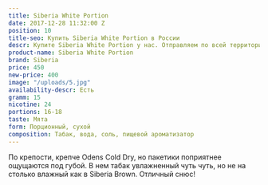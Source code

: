 ```yaml
---
title: Siberia White Portion
date: 2017-12-28 11:32:00 Z
position: 10
title-seo: Купить Siberia White Portion в России
descr: Купите Siberia White Portion у нас. Отправляем по всей территории России
product-name: Siberia White Portion
brand: Siberia
price: 450
new-price: 400
image: "/uploads/5.jpg"
availability-descr: Есть
gramm: 15
nicotine: 24
portions: 16-18
taste: Мята
form: Порционный, сухой
composition: Табак, вода, соль, пищевой ароматизатор
---
```


По крепости, крепче Odens Cold Dry, но пакетики поприятнее ощущаются под губой. В нем табак увлажненный чуть чуть, но не на столько влажный как в Siberia Brown. Отличный снюс!